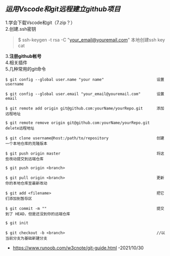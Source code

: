 
 
## ***运用Vscode和git远程建立**github项目*
1.学会下载Vscode和git（7.zip？）  
2.创建.ssh密钥  

>$ ssh-keygen -t rsa -C "your_email@youremail.com"    本地创建ssh key
>cat

3.**注册github帐号**  
4.相关插件  
5.几种常用的git命令
```
$ git config --global user.name "your name"                       设置username

$ git config --global user.email "your_email@youremail.com"       设置email

$ git remote add origin git@github.com:yourName/yourRepo.git      添加远程地址

$ git remote remove origin git@github.com:yourName/yourRepo.git   delete远程地址

$ git clone username@host:/path/to/repository                     创建一个本地仓库的克隆版本                 

$ git push origin master                                          将这些改动提交到远端仓库

$ git push origin <branch>                                      

$ git pull origin <branch>                                        更新你的本地仓库至最新改动

$ git add <filename>                                              把它们添加到暂存区

$ git commit -m ""                                                提交到了 HEAD，但是还没到你的远端仓库

$ git init

$ git checkout -b <branch>                                        //以当前分支为基础新建分支

```

- https://www.runoob.com/w3cnote/git-guide.html
-2021/10/30